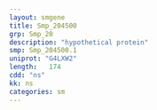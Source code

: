```yaml
---
layout: smgene
title: Smp_204500
grp: Smp_20
description: "hypothetical protein"
smp: Smp_204500.1
uniprot: "G4LXW2"
length:   174
cdd: "ns"
kk: ns
categories: sm
---
```

